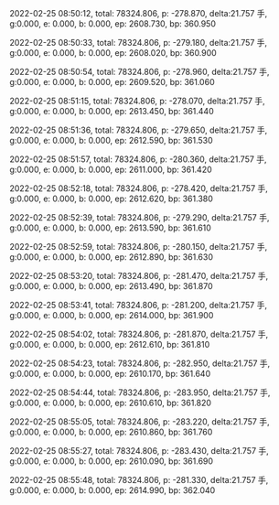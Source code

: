 2022-02-25 08:50:12, total: 78324.806, p: -278.870, delta:21.757 手, g:0.000, e: 0.000, b: 0.000, ep: 2608.730, bp: 360.950

2022-02-25 08:50:33, total: 78324.806, p: -279.180, delta:21.757 手, g:0.000, e: 0.000, b: 0.000, ep: 2608.020, bp: 360.900

2022-02-25 08:50:54, total: 78324.806, p: -278.960, delta:21.757 手, g:0.000, e: 0.000, b: 0.000, ep: 2609.520, bp: 361.060

2022-02-25 08:51:15, total: 78324.806, p: -278.070, delta:21.757 手, g:0.000, e: 0.000, b: 0.000, ep: 2613.450, bp: 361.440

2022-02-25 08:51:36, total: 78324.806, p: -279.650, delta:21.757 手, g:0.000, e: 0.000, b: 0.000, ep: 2612.590, bp: 361.530

2022-02-25 08:51:57, total: 78324.806, p: -280.360, delta:21.757 手, g:0.000, e: 0.000, b: 0.000, ep: 2611.000, bp: 361.420

2022-02-25 08:52:18, total: 78324.806, p: -278.420, delta:21.757 手, g:0.000, e: 0.000, b: 0.000, ep: 2612.620, bp: 361.380

2022-02-25 08:52:39, total: 78324.806, p: -279.290, delta:21.757 手, g:0.000, e: 0.000, b: 0.000, ep: 2613.590, bp: 361.610

2022-02-25 08:52:59, total: 78324.806, p: -280.150, delta:21.757 手, g:0.000, e: 0.000, b: 0.000, ep: 2612.890, bp: 361.630

2022-02-25 08:53:20, total: 78324.806, p: -281.470, delta:21.757 手, g:0.000, e: 0.000, b: 0.000, ep: 2613.490, bp: 361.870

2022-02-25 08:53:41, total: 78324.806, p: -281.200, delta:21.757 手, g:0.000, e: 0.000, b: 0.000, ep: 2614.000, bp: 361.900

2022-02-25 08:54:02, total: 78324.806, p: -281.870, delta:21.757 手, g:0.000, e: 0.000, b: 0.000, ep: 2612.610, bp: 361.810

2022-02-25 08:54:23, total: 78324.806, p: -282.950, delta:21.757 手, g:0.000, e: 0.000, b: 0.000, ep: 2610.170, bp: 361.640

2022-02-25 08:54:44, total: 78324.806, p: -283.950, delta:21.757 手, g:0.000, e: 0.000, b: 0.000, ep: 2610.610, bp: 361.820

2022-02-25 08:55:05, total: 78324.806, p: -283.220, delta:21.757 手, g:0.000, e: 0.000, b: 0.000, ep: 2610.860, bp: 361.760

2022-02-25 08:55:27, total: 78324.806, p: -283.430, delta:21.757 手, g:0.000, e: 0.000, b: 0.000, ep: 2610.090, bp: 361.690

2022-02-25 08:55:48, total: 78324.806, p: -281.330, delta:21.757 手, g:0.000, e: 0.000, b: 0.000, ep: 2614.990, bp: 362.040